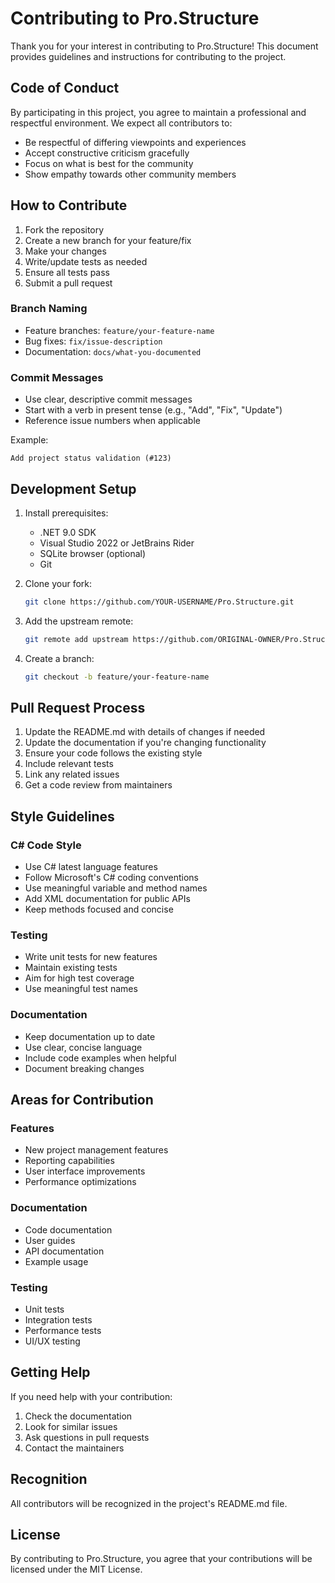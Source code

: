 # Contributing to Pro.Structure

Thank you for your interest in contributing to Pro.Structure! This document provides guidelines and instructions for contributing to the project.

## Code of Conduct

By participating in this project, you agree to maintain a professional and respectful environment. We expect all contributors to:

- Be respectful of differing viewpoints and experiences
- Accept constructive criticism gracefully
- Focus on what is best for the community
- Show empathy towards other community members

## How to Contribute

1. Fork the repository
2. Create a new branch for your feature/fix
3. Make your changes
4. Write/update tests as needed
5. Ensure all tests pass
6. Submit a pull request

### Branch Naming

- Feature branches: `feature/your-feature-name`
- Bug fixes: `fix/issue-description`
- Documentation: `docs/what-you-documented`

### Commit Messages

- Use clear, descriptive commit messages
- Start with a verb in present tense (e.g., "Add", "Fix", "Update")
- Reference issue numbers when applicable

Example:
```
Add project status validation (#123)
```

## Development Setup

1. Install prerequisites:
   - .NET 9.0 SDK
   - Visual Studio 2022 or JetBrains Rider
   - SQLite browser (optional)
   - Git

2. Clone your fork:
   ```bash
   git clone https://github.com/YOUR-USERNAME/Pro.Structure.git
   ```

3. Add the upstream remote:
   ```bash
   git remote add upstream https://github.com/ORIGINAL-OWNER/Pro.Structure.git
   ```

4. Create a branch:
   ```bash
   git checkout -b feature/your-feature-name
   ```

## Pull Request Process

1. Update the README.md with details of changes if needed
2. Update the documentation if you're changing functionality
3. Ensure your code follows the existing style
4. Include relevant tests
5. Link any related issues
6. Get a code review from maintainers

## Style Guidelines

### C# Code Style
- Use C# latest language features
- Follow Microsoft's C# coding conventions
- Use meaningful variable and method names
- Add XML documentation for public APIs
- Keep methods focused and concise

### Testing
- Write unit tests for new features
- Maintain existing tests
- Aim for high test coverage
- Use meaningful test names

### Documentation
- Keep documentation up to date
- Use clear, concise language
- Include code examples when helpful
- Document breaking changes

## Areas for Contribution

### Features
- New project management features
- Reporting capabilities
- User interface improvements
- Performance optimizations

### Documentation
- Code documentation
- User guides
- API documentation
- Example usage

### Testing
- Unit tests
- Integration tests
- Performance tests
- UI/UX testing

## Getting Help

If you need help with your contribution:

1. Check the documentation
2. Look for similar issues
3. Ask questions in pull requests
4. Contact the maintainers

## Recognition

All contributors will be recognized in the project's README.md file.

## License

By contributing to Pro.Structure, you agree that your contributions will be licensed under the MIT License. 
